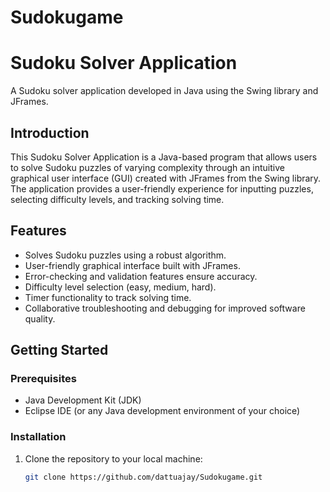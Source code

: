 # Sudokugame
# Sudoku Solver Application

A Sudoku solver application developed in Java using the Swing library and JFrames.

## Introduction

This Sudoku Solver Application is a Java-based program that allows users to solve Sudoku puzzles of varying complexity through an intuitive graphical user interface (GUI) created with JFrames from the Swing library. The application provides a user-friendly experience for inputting puzzles, selecting difficulty levels, and tracking solving time.

## Features

- Solves Sudoku puzzles using a robust algorithm.
- User-friendly graphical interface built with JFrames.
- Error-checking and validation features ensure accuracy.
- Difficulty level selection (easy, medium, hard).
- Timer functionality to track solving time.
- Collaborative troubleshooting and debugging for improved software quality.

## Getting Started

### Prerequisites

- Java Development Kit (JDK)
- Eclipse IDE (or any Java development environment of your choice)

### Installation

1. Clone the repository to your local machine:

   ```bash
   git clone https://github.com/dattuajay/Sudokugame.git
